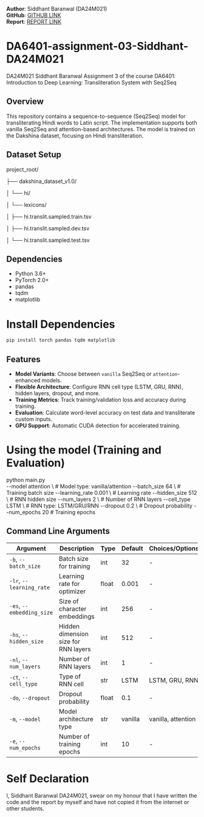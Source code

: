 **Author**: Siddhant Baranwal (DA24M021)  
**GitHub**: [GITHUB LINK]()  
**Report**: [REPORT LINK]()



# DA6401-assignment-03-Siddhant-DA24M021
DA24M021 Siddhant Baranwal Assignment 3 of the course DA6401: Introduction to Deep Learning: Transliteration System with Seq2Seq

## Overview
This repository contains a sequence-to-sequence (Seq2Seq) model for transliterating Hindi words to Latin script. The implementation supports both vanilla Seq2Seq and attention-based architectures. The model is trained on the Dakshina dataset, focusing on Hindi transliteration.

## Dataset Setup
project_root/

├── dakshina_dataset_v1.0/ 

│   └── hi/

│       └── lexicons/

│           ├── hi.translit.sampled.train.tsv

│           ├── hi.translit.sampled.dev.tsv

│           └── hi.translit.sampled.test.tsv

## Dependencies
- Python 3.6+
- PyTorch 2.0+
- pandas
- tqdm
- matplotlib


# Install Dependencies

```bash
pip install torch pandas tqdm matplotlib
```


## Features
- **Model Variants**: Choose between `vanilla` Seq2Seq or `attention`-enhanced models.
- **Flexible Architecture**: Configure RNN cell type (LSTM, GRU, RNN), hidden layers, dropout, and more.
- **Training Metrics**: Track training/validation loss and accuracy during training.
- **Evaluation**: Calculate word-level accuracy on test data and transliterate custom inputs.
- **GPU Support**: Automatic CUDA detection for accelerated training.


# Using the model (Training and Evaluation)
python main.py \
  --model attention \          # Model type: vanilla/attention
  --batch_size 64 \            # Training batch size
  --learning_rate 0.001 \      # Learning rate
  --hidden_size 512 \          # RNN hidden size
  --num_layers 2 \             # Number of RNN layers
  --cell_type LSTM \           # RNN type: LSTM/GRU/RNN
  --dropout 0.2 \              # Dropout probability
  --num_epochs 20              # Training epochs


## Command Line Arguments

| Argument                 | Description                                   | Type    | Default | Choices/Options           |
|--------------------------|-----------------------------------------------|---------|---------|---------------------------|
| `-b`, `--batch_size`     | Batch size for training                       | int     | 32      | -                         |
| `-lr`, `--learning_rate` | Learning rate for optimizer                   | float   | 0.001   | -                         |
| `-es`, `--embedding_size`| Size of character embeddings                  | int     | 256     | -                         |
| `-hs`, `--hidden_size`   | Hidden dimension size for RNN layers          | int     | 512     | -                         |
| `-nl`, `--num_layers`    | Number of RNN layers                          | int     | 1       | -                         |
| `-ct`, `--cell_type`     | Type of RNN cell                              | str     | LSTM    | LSTM, GRU, RNN            |
| `-do`, `--dropout`       | Dropout probability                           | float   | 0.1     | -                         |
| `-m`, `--model`          | Model architecture type                       | str     | vanilla | vanilla, attention        |
| `-e`, `--num_epochs`     | Number of training epochs                     | int     | 10      | -                         |


# Self Declaration
I, Siddhant Baranwal DA24M021, swear on my honour that I have written the code and the report by myself and have not copied it from the internet or other students.